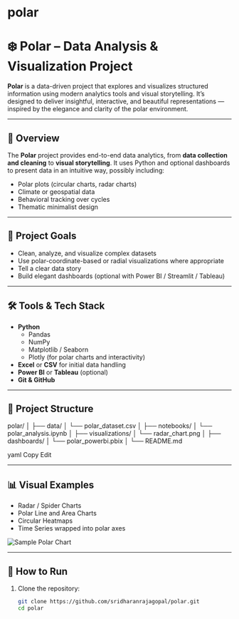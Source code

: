# polar


# ❄️ Polar – Data Analysis & Visualization Project

**Polar** is a data-driven project that explores and visualizes structured information using modern analytics tools and visual storytelling. It’s designed to deliver insightful, interactive, and beautiful representations — inspired by the elegance and clarity of the polar environment.

---

## 🌟 Overview

The **Polar** project provides end-to-end data analytics, from **data collection and cleaning** to **visual storytelling**. It uses Python and optional dashboards to present data in an intuitive way, possibly including:

- Polar plots (circular charts, radar charts)
- Climate or geospatial data
- Behavioral tracking over cycles
- Thematic minimalist design

---

## 🎯 Project Goals

- Clean, analyze, and visualize complex datasets
- Use polar-coordinate-based or radial visualizations where appropriate
- Tell a clear data story
- Build elegant dashboards (optional with Power BI / Streamlit / Tableau)

---

## 🛠️ Tools & Tech Stack

- **Python**
  - Pandas
  - NumPy
  - Matplotlib / Seaborn
  - Plotly (for polar charts and interactivity)
- **Excel** or **CSV** for initial data handling
- **Power BI** or **Tableau** (optional)
- **Git & GitHub**

---

## 📂 Project Structure

polar/
│
├── data/
│ └── polar_dataset.csv
│
├── notebooks/
│ └── polar_analysis.ipynb
│
├── visualizations/
│ └── radar_chart.png
│
├── dashboards/
│ └── polar_powerbi.pbix
│
└── README.md

yaml
Copy
Edit

---

## 📊 Visual Examples

- Radar / Spider Charts
- Polar Line and Area Charts
- Circular Heatmaps
- Time Series wrapped into polar axes

![Sample Polar Chart](visualizations/radar_chart.png)

---

## 🚀 How to Run

1. Clone the repository:
   ```bash
   git clone https://github.com/sridharanrajagopal/polar.git
   cd polar
